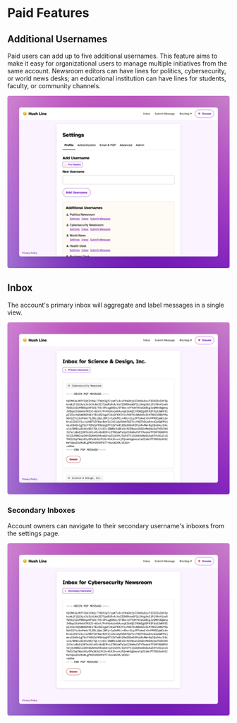 # Paid Features

## Additional Usernames

Paid users can add up to five additional usernames. This feature aims to make it easy for organizational users to manage multiple initiatives from the same account. Newsroom editors can have lines for politics, cybersecurity, or world news desks; an educational institution can have lines for students, faculty, or community channels.

<img src="../img/paid.settings.png">

## Inbox

The account's primary inbox will aggregate and label messages in a single view.

<img src="../img/paid.primary.inbox.png">

### Secondary Inboxes

Account owners can navigate to their secondary username's inboxes from the settings page.

<img src="../img/paid.secondary.inbox.png">